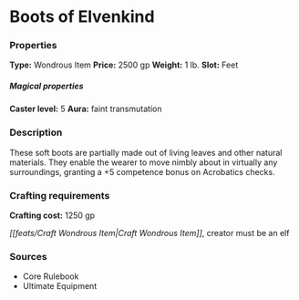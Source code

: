 ﻿---
Title: "Boots of Elvenkind"
Type: "Wondrous Item"
Price: "2500 gp"
Weight: "1 lb."
Slot: "Feet"
Caster level: "5"
Aura: "faint transmutation"
Description: |
  "These soft boots are partially made out of living leaves and other natural materials. They enable the wearer to move nimbly about in virtually any surroundings, granting a +5 competence bonus on Acrobatics checks."
Crafting cost: "1250 gp"
Sources: "['Core Rulebook', 'Ultimate Equipment']"
---

# Boots of Elvenkind

### Properties

**Type:** Wondrous Item **Price:** 2500 gp **Weight:** 1 lb. **Slot:** Feet

##### Magical properties

**Caster level:** 5 **Aura:** faint transmutation

### Description

These soft boots are partially made out of living leaves and other natural materials. They enable the wearer to move nimbly about in virtually any surroundings, granting a +5 competence bonus on Acrobatics checks.

### Crafting requirements

**Crafting cost:** 1250 gp

_[[feats/Craft Wondrous Item|Craft Wondrous Item]]_, creator must be an elf

### Sources

* Core Rulebook
* Ultimate Equipment
